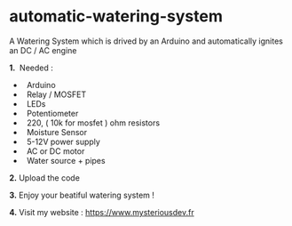 # automatic-watering-system
A Watering System which is drived by an Arduino and automatically ignites an DC / AC engine

<b>1.</b> 
&nbsp;Needed :
<ul>
 <li>&nbsp;&nbsp;Arduino </li>
 <li>&nbsp;&nbsp;Relay / MOSFET </li>
 <li>&nbsp;&nbsp;LEDs </li>
 <li>&nbsp;&nbsp;Potentiometer </li>
 <li>&nbsp;&nbsp;220, ( 10k for mosfet ) ohm resistors </li>
 <li>&nbsp;&nbsp;Moisture Sensor </li>
 <li>&nbsp;&nbsp;5-12V power supply </li>
 <li>&nbsp;&nbsp;AC or DC motor</li>
 <li>&nbsp;&nbsp;Water source + pipes</li>  
 </ul>
 
 
 <b>2.</b>
 Upload the code
 
 <b>3.</b>
 Enjoy your beatiful watering system !
 
 <b>4.</b>
 Visit my website : https://www.mysteriousdev.fr
